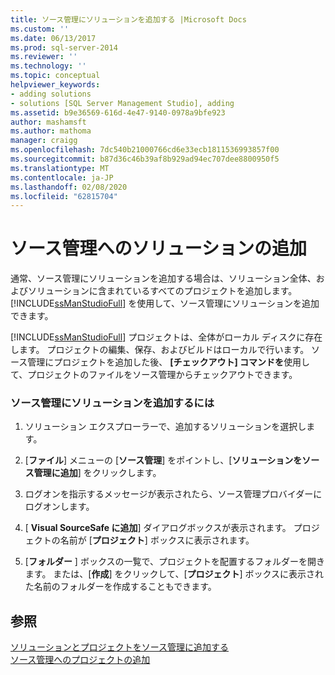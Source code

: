 ```yaml
---
title: ソース管理にソリューションを追加する |Microsoft Docs
ms.custom: ''
ms.date: 06/13/2017
ms.prod: sql-server-2014
ms.reviewer: ''
ms.technology: ''
ms.topic: conceptual
helpviewer_keywords:
- adding solutions
- solutions [SQL Server Management Studio], adding
ms.assetid: b9e36569-616d-4e47-9140-0978a9bfe923
author: mashamsft
ms.author: mathoma
manager: craigg
ms.openlocfilehash: 7dc540b21000766cd6e33ecb1811536993857f00
ms.sourcegitcommit: b87d36c46b39af8b929ad94ec707dee8800950f5
ms.translationtype: MT
ms.contentlocale: ja-JP
ms.lasthandoff: 02/08/2020
ms.locfileid: "62815704"
---
```

# <a name="add-solutions-to-source-control"></a>ソース管理へのソリューションの追加
  通常、ソース管理にソリューションを追加する場合は、ソリューション全体、およびソリューションに含まれているすべてのプロジェクトを追加します。 
  [!INCLUDE[ssManStudioFull](../includes/ssmanstudiofull-md.md)] を使用して、ソース管理にソリューションを追加できます。  
  
 
  [!INCLUDE[ssManStudioFull](../includes/ssmanstudiofull-md.md)] プロジェクトは、全体がローカル ディスクに存在します。 プロジェクトの編集、保存、およびビルドはローカルで行います。 ソース管理にプロジェクトを追加した後、 **[チェックアウト] コマンドを**使用して、プロジェクトのファイルをソース管理からチェックアウトできます。  
  
### <a name="to-add-a-solution-to-source-control"></a>ソース管理にソリューションを追加するには  
  
1.  ソリューション エクスプローラーで、追加するソリューションを選択します。  
  
2.  [**ファイル**] メニューの [**ソース管理**] をポイントし、[**ソリューションをソース管理に追加**] をクリックします。  
  
3.  ログオンを指示するメッセージが表示されたら、ソース管理プロバイダーにログオンします。  
  
4.  [ **Visual SourceSafe に追加**] ダイアログボックスが表示されます。 プロジェクトの名前が [**プロジェクト**] ボックスに表示されます。  
  
5.  [**フォルダー** ] ボックスの一覧で、プロジェクトを配置するフォルダーを開きます。 または、[**作成**] をクリックして、[**プロジェクト**] ボックスに表示された名前のフォルダーを作成することもできます。  
  
## <a name="see-also"></a>参照  
 [ソリューションとプロジェクトをソース管理に追加する](../../2014/database-engine/add-solutions-and-projects-to-source-control.md)   
 [ソース管理へのプロジェクトの追加](../../2014/database-engine/add-projects-to-source-control.md)  
  
  

